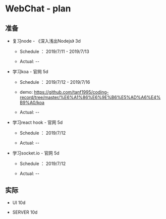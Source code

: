 # WebChat - plan

## 准备

- 复习node - 《深入浅出Nodejs》 3d

	- Schedule ： 2019/7/11 - 2019/7/13

	- Actual: --

- 学习koa - 官网  5d

	- Schedule ： 2019/7/12 - 2019/7/16

	- demo: https://github.com/tanf1995/coding-record/tree/master/%E6%A1%86%E6%9E%B6%E5%AD%A6%E4%B9%A0/koa

	- Actual: --

- 学习react hook - 官网   5d

	- Schedule ： 2019/7/12

	- Actual: --

- 学习socket.io - 官网  5d

	- Schedule ： 2019/7/12

	- Actual: --

## 实际

- UI  10d

- SERVER  10d
